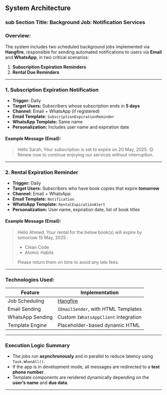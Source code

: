 ## System Architecture 

### sub Section Title: **Background Job: Notification Services**

###  Overview:

The system includes two scheduled background jobs implemented via **Hangfire**, responsible for sending automated notifications to users via **Email** and **WhatsApp**, in two critical scenarios:

1. **Subscription Expiration Reminders**
2. **Rental Due Reminders**

---

###  1. Subscription Expiration Notification

* **Trigger:** Daily
* **Target Users:** Subscribers whose subscription ends in **5 days**
* **Channel:** Email + WhatsApp (if registered)
* **Email Template:** `SubscriptionExpirationReminder`
* **WhatsApp Template:** Same name
* **Personalization:** Includes user name and expiration date

####  Example Message (Email):

> Hello Sarah,
> Your subscription is set to expire on 20 May, 2025. 😔
> Renew now to continue enjoying our services without interruption.

---

###  2. Rental Expiration Reminder

* **Trigger:** Daily
* **Target Users:** Subscribers who have book copies that expire **tomorrow**
* **Channel:** Email + WhatsApp
* **Email Template:** `Notification`
* **WhatsApp Template:** `RentalExpirationAlert`
* **Personalization:** User name, expiration date, list of book titles

####  Example Message (Email):

> Hello Ahmed,
> Your rental for the below book(s) will expire by tomorrow 15 May, 2025 :
>
> * Clean Code
> * Atomic Habits
>
>  Please return them on time to avoid any late fees.

---

###  Technologies Used:

| Feature          | Implementation                       |
| ---------------- | ------------------------------------ |
| Job Scheduling   | [Hangfire](https://www.hangfire.io/) |
| Email Sending    | `IEmailSender`, with HTML Templates  |
| WhatsApp Sending | Custom `IWhatsAppClient` integration |
| Template Engine  | Placeholder-based dynamic HTML       |

---

###  Execution Logic Summary

* The jobs run **asynchronously** and in parallel to reduce latency using `Task.WhenAll()`.
* If the app is in development mode, all messages are redirected to a **test phone number**.
* Template components are rendered dynamically depending on the **user’s name** and **due data**.

---
